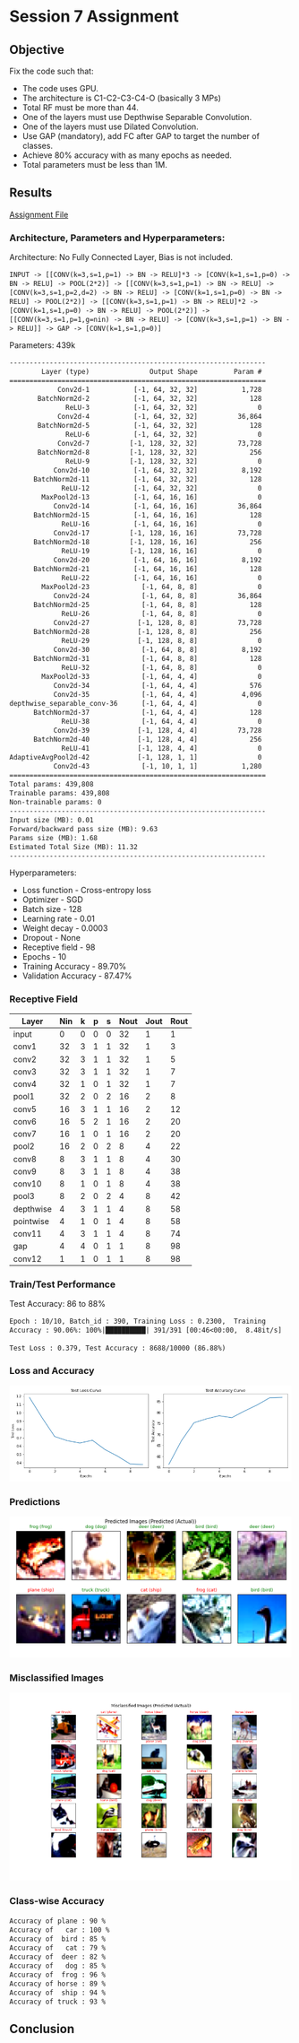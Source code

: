 # Session 7 Assignment

## Objective

Fix the code such that:
* The code uses GPU.
* The architecture is C1-C2-C3-C4-O (basically 3 MPs)
* Total RF must be more than 44.
* One of the layers must use Depthwise Separable Convolution.
* One of the layers must use Dilated Convolution.
* Use GAP (mandatory), add FC after GAP to target the number of classes.
* Achieve 80% accuracy with as many epochs as needed.
* Total parameters must be less than 1M.

## Results

[Assignment File](https://github.com/sagarigrandhi/EVA4/blob/master/S7/Assignment_7.ipynb)


### Architecture, Parameters and Hyperparameters:

Architecture: No Fully Connected Layer, Bias is not included.
```
INPUT -> [[CONV(k=3,s=1,p=1) -> BN -> RELU]*3 -> [CONV(k=1,s=1,p=0) -> BN -> RELU] -> POOL(2*2)] -> [[CONV(k=3,s=1,p=1) -> BN -> RELU] -> [CONV(k=3,s=1,p=2,d=2) -> BN -> RELU] -> [CONV(k=1,s=1,p=0) -> BN -> RELU] -> POOL(2*2)] -> [[CONV(k=3,s=1,p=1) -> BN -> RELU]*2 -> [CONV(k=1,s=1,p=0) -> BN -> RELU] -> POOL(2*2)] -> [[CONV(k=3,s=1,p=1,g=nin) -> BN -> RELU] -> [CONV(k=3,s=1,p=1) -> BN -> RELU]] -> GAP -> [CONV(k=1,s=1,p=0)]
```


Parameters: 439k

```
----------------------------------------------------------------
        Layer (type)               Output Shape         Param #
================================================================
            Conv2d-1           [-1, 64, 32, 32]           1,728
       BatchNorm2d-2           [-1, 64, 32, 32]             128
              ReLU-3           [-1, 64, 32, 32]               0
            Conv2d-4           [-1, 64, 32, 32]          36,864
       BatchNorm2d-5           [-1, 64, 32, 32]             128
              ReLU-6           [-1, 64, 32, 32]               0
            Conv2d-7          [-1, 128, 32, 32]          73,728
       BatchNorm2d-8          [-1, 128, 32, 32]             256
              ReLU-9          [-1, 128, 32, 32]               0
           Conv2d-10           [-1, 64, 32, 32]           8,192
      BatchNorm2d-11           [-1, 64, 32, 32]             128
             ReLU-12           [-1, 64, 32, 32]               0
        MaxPool2d-13           [-1, 64, 16, 16]               0
           Conv2d-14           [-1, 64, 16, 16]          36,864
      BatchNorm2d-15           [-1, 64, 16, 16]             128
             ReLU-16           [-1, 64, 16, 16]               0
           Conv2d-17          [-1, 128, 16, 16]          73,728
      BatchNorm2d-18          [-1, 128, 16, 16]             256
             ReLU-19          [-1, 128, 16, 16]               0
           Conv2d-20           [-1, 64, 16, 16]           8,192
      BatchNorm2d-21           [-1, 64, 16, 16]             128
             ReLU-22           [-1, 64, 16, 16]               0
        MaxPool2d-23             [-1, 64, 8, 8]               0
           Conv2d-24             [-1, 64, 8, 8]          36,864
      BatchNorm2d-25             [-1, 64, 8, 8]             128
             ReLU-26             [-1, 64, 8, 8]               0
           Conv2d-27            [-1, 128, 8, 8]          73,728
      BatchNorm2d-28            [-1, 128, 8, 8]             256
             ReLU-29            [-1, 128, 8, 8]               0
           Conv2d-30             [-1, 64, 8, 8]           8,192
      BatchNorm2d-31             [-1, 64, 8, 8]             128
             ReLU-32             [-1, 64, 8, 8]               0
        MaxPool2d-33             [-1, 64, 4, 4]               0
           Conv2d-34             [-1, 64, 4, 4]             576
           Conv2d-35             [-1, 64, 4, 4]           4,096
depthwise_separable_conv-36      [-1, 64, 4, 4]               0
      BatchNorm2d-37             [-1, 64, 4, 4]             128
             ReLU-38             [-1, 64, 4, 4]               0
           Conv2d-39            [-1, 128, 4, 4]          73,728
      BatchNorm2d-40            [-1, 128, 4, 4]             256
             ReLU-41            [-1, 128, 4, 4]               0
AdaptiveAvgPool2d-42            [-1, 128, 1, 1]               0
           Conv2d-43             [-1, 10, 1, 1]           1,280
================================================================
Total params: 439,808
Trainable params: 439,808
Non-trainable params: 0
----------------------------------------------------------------
Input size (MB): 0.01
Forward/backward pass size (MB): 9.63
Params size (MB): 1.68
Estimated Total Size (MB): 11.32
----------------------------------------------------------------
```

Hyperparameters:
* Loss function - Cross-entropy loss
* Optimizer - SGD
* Batch size - 128
* Learning rate - 0.01
* Weight decay - 0.0003
* Dropout - None
* Receptive field - 98
* Epochs - 10
* Training Accuracy - 89.70%
* Validation Accuracy - 87.47%

### Receptive Field

Layer	| Nin |	k	| p | s |	Nout | Jout |	Rout
----- |-----|---|---|---|----- |----- |---
input|	0|	0|	0|	0|	32|	1|	1|
conv1|	32|	3|	1|	1|	32|	1|	3|
conv2|	32|	3|	1|	1|	32|	1|	5|
conv3|	32|	3|	1|	1|	32|	1|	7|
conv4|	32|	1|	0|	1|	32|	1|	7|
pool1|	32|	2|	0|	2|	16|	2|	8|
conv5|	16|	3|	1|	1|	16|	2|	12|
conv6|	16|	5|	2|	1|	16|	2|	20|
conv7|	16|	1|	0|	1|	16|	2|	20|
pool2|	16|	2|	0|	2|	8|	4|	22|
conv8|	8|	3|	1|	1|	8|	4|	30|
conv9|	8|	3|	1|	1|	8|	4|	38|
conv10|	8|	1|	0|	1|	8|	4|	38|
pool3|	8|	2|	0|	2|	4|	8|	42|
depthwise|	4|	3|	1|	1|	4|	8|	58|
pointwise|	4|	1|	0|	1|	4|	8|	58|
conv11|	4|	3|	1|	1|	4|	8|	74|
gap|	4|	4|	0|	1|	1|	8|	98|
conv12|	1|	1|	0|	1|	1|	8|	98|


### Train/Test Performance

Test Accuracy: 86 to 88%
```
Epoch : 10/10, Batch_id : 390, Training Loss : 0.2300,  Training Accuracy : 90.06%: 100%|██████████| 391/391 [00:46<00:00,  8.48it/s]

Test Loss : 0.379, Test Accuracy : 8688/10000 (86.88%)
```

### Loss and Accuracy
![Test Loss and Accuracy](https://github.com/sagarigrandhi/EVA4/blob/master/S7/Results/cifar10_test_loss_accuracy.png)

### Predictions
![Predictions](https://github.com/sagarigrandhi/EVA4/blob/master/S7/Results/cifar10_predicted_images.png)

### Misclassified Images
![Misclassified Images](https://github.com/sagarigrandhi/EVA4/blob/master/S7/Results/cifar10_misclassified_images.png)

### Class-wise Accuracy
```
Accuracy of plane : 90 %
Accuracy of   car : 100 %
Accuracy of  bird : 85 %
Accuracy of   cat : 79 %
Accuracy of  deer : 82 %
Accuracy of   dog : 85 %
Accuracy of  frog : 96 %
Accuracy of horse : 89 %
Accuracy of  ship : 94 %
Accuracy of truck : 93 %
```

## Conclusion

